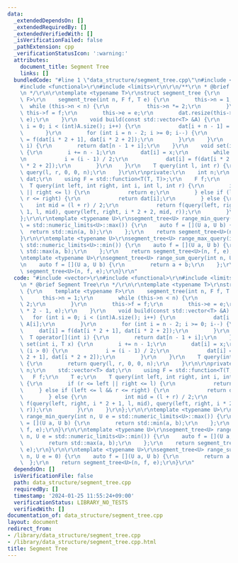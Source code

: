 ```yaml
---
data:
  _extendedDependsOn: []
  _extendedRequiredBy: []
  _extendedVerifiedWith: []
  _isVerificationFailed: false
  _pathExtension: cpp
  _verificationStatusIcon: ':warning:'
  attributes:
    document_title: Segment Tree
    links: []
  bundledCode: "#line 1 \"data_structure/segment_tree.cpp\"\n#include <vector>\r\n\
    #include <functional>\r\n#include <limits>\r\n\r\n/**\r\n * @brief Segment Tree\r\
    \n */\r\n\r\ntemplate <typename T>\r\nstruct segment_tree {\r\n    template <typename\
    \ F>\r\n    segment_tree(int n, F f, T e) {\r\n        this->n = 1;\r\n      \
    \  while (this->n < n) {\r\n            this->n *= 2;\r\n        }\r\n       \
    \ this->f = f;\r\n        this->e = e;\r\n        dat.resize(this->n * 2 - 1,\
    \ e);\r\n    }\r\n    void build(const std::vector<T> &A) {\r\n        for (int\
    \ i = 0; i < (int)A.size(); i++) {\r\n            dat[i + n - 1] = A[i];\r\n \
    \       }\r\n        for (int i = n - 2; i >= 0; i--) {\r\n            dat[i]\
    \ = f(dat[i * 2 + 1], dat[i * 2 + 2]);\r\n        }\r\n    }\r\n    T operator[](int\
    \ i) {\r\n        return dat[n - 1 + i];\r\n    }\r\n    void set(int i, T x)\
    \ {\r\n        i += n - 1;\r\n        dat[i] = x;\r\n        while (i > 0) {\r\
    \n            i = (i - 1) / 2;\r\n            dat[i] = f(dat[i * 2 + 1], dat[i\
    \ * 2 + 2]);\r\n        }\r\n    }\r\n    T query(int l, int r) {\r\n        return\
    \ query(l, r, 0, 0, n);\r\n    }\r\n\r\nprivate:\r\n    int n;\r\n    std::vector<T>\
    \ dat;\r\n    using F = std::function<T(T, T)>;\r\n    F f;\r\n    T e;\r\n  \
    \  T query(int left, int right, int i, int l, int r) {\r\n        if (r <= left\
    \ || right <= l) {\r\n            return e;\r\n        } else if (left <= l &&\
    \ r <= right) {\r\n            return dat[i];\r\n        } else {\r\n        \
    \    int mid = (l + r) / 2;\r\n            return f(query(left, right, i * 2 +\
    \ 1, l, mid), query(left, right, i * 2 + 2, mid, r));\r\n        }\r\n    }\r\n\
    };\r\n\r\ntemplate <typename U>\r\nsegment_tree<U> range_min_query(int n, U e\
    \ = std::numeric_limits<U>::max()) {\r\n    auto f = [](U a, U b) {\r\n      \
    \  return std::min(a, b);\r\n    };\r\n    return segment_tree<U>(n, f, e);\r\n\
    }\r\n\r\ntemplate <typename U>\r\nsegment_tree<U> range_max_query(int n, U e =\
    \ std::numeric_limits<U>::min()) {\r\n    auto f = [](U a, U b) {\r\n        return\
    \ std::max(a, b);\r\n    };\r\n    return segment_tree<U>(n, f, e);\r\n}\r\n\r\
    \ntemplate <typename U>\r\nsegment_tree<U> range_sum_query(int n, U e = 0) {\r\
    \n    auto f = [](U a, U b) {\r\n        return a + b;\r\n    };\r\n    return\
    \ segment_tree<U>(n, f, e);\r\n}\r\n"
  code: "#include <vector>\r\n#include <functional>\r\n#include <limits>\r\n\r\n/**\r\
    \n * @brief Segment Tree\r\n */\r\n\r\ntemplate <typename T>\r\nstruct segment_tree\
    \ {\r\n    template <typename F>\r\n    segment_tree(int n, F f, T e) {\r\n  \
    \      this->n = 1;\r\n        while (this->n < n) {\r\n            this->n *=\
    \ 2;\r\n        }\r\n        this->f = f;\r\n        this->e = e;\r\n        dat.resize(this->n\
    \ * 2 - 1, e);\r\n    }\r\n    void build(const std::vector<T> &A) {\r\n     \
    \   for (int i = 0; i < (int)A.size(); i++) {\r\n            dat[i + n - 1] =\
    \ A[i];\r\n        }\r\n        for (int i = n - 2; i >= 0; i--) {\r\n       \
    \     dat[i] = f(dat[i * 2 + 1], dat[i * 2 + 2]);\r\n        }\r\n    }\r\n  \
    \  T operator[](int i) {\r\n        return dat[n - 1 + i];\r\n    }\r\n    void\
    \ set(int i, T x) {\r\n        i += n - 1;\r\n        dat[i] = x;\r\n        while\
    \ (i > 0) {\r\n            i = (i - 1) / 2;\r\n            dat[i] = f(dat[i *\
    \ 2 + 1], dat[i * 2 + 2]);\r\n        }\r\n    }\r\n    T query(int l, int r)\
    \ {\r\n        return query(l, r, 0, 0, n);\r\n    }\r\n\r\nprivate:\r\n    int\
    \ n;\r\n    std::vector<T> dat;\r\n    using F = std::function<T(T, T)>;\r\n \
    \   F f;\r\n    T e;\r\n    T query(int left, int right, int i, int l, int r)\
    \ {\r\n        if (r <= left || right <= l) {\r\n            return e;\r\n   \
    \     } else if (left <= l && r <= right) {\r\n            return dat[i];\r\n\
    \        } else {\r\n            int mid = (l + r) / 2;\r\n            return\
    \ f(query(left, right, i * 2 + 1, l, mid), query(left, right, i * 2 + 2, mid,\
    \ r));\r\n        }\r\n    }\r\n};\r\n\r\ntemplate <typename U>\r\nsegment_tree<U>\
    \ range_min_query(int n, U e = std::numeric_limits<U>::max()) {\r\n    auto f\
    \ = [](U a, U b) {\r\n        return std::min(a, b);\r\n    };\r\n    return segment_tree<U>(n,\
    \ f, e);\r\n}\r\n\r\ntemplate <typename U>\r\nsegment_tree<U> range_max_query(int\
    \ n, U e = std::numeric_limits<U>::min()) {\r\n    auto f = [](U a, U b) {\r\n\
    \        return std::max(a, b);\r\n    };\r\n    return segment_tree<U>(n, f,\
    \ e);\r\n}\r\n\r\ntemplate <typename U>\r\nsegment_tree<U> range_sum_query(int\
    \ n, U e = 0) {\r\n    auto f = [](U a, U b) {\r\n        return a + b;\r\n  \
    \  };\r\n    return segment_tree<U>(n, f, e);\r\n}\r\n"
  dependsOn: []
  isVerificationFile: false
  path: data_structure/segment_tree.cpp
  requiredBy: []
  timestamp: '2024-01-25 11:55:24+09:00'
  verificationStatus: LIBRARY_NO_TESTS
  verifiedWith: []
documentation_of: data_structure/segment_tree.cpp
layout: document
redirect_from:
- /library/data_structure/segment_tree.cpp
- /library/data_structure/segment_tree.cpp.html
title: Segment Tree
---
```

